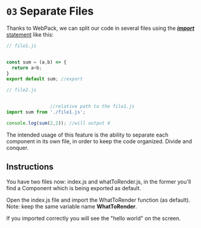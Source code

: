 # `03` Separate Files

Thanks to WebPack, we can split our code in several files using the [***import*** statement](https://breatheco.de/en/lesson/importing-and-exporting-javascript-modules/) like this:

```js
// file1.js


const sum = (a,b) => {
  return a+b;
}
export default sum; //export
```


```js
// file2.js


                //relative path to the file1.js
import sum from './file1.js';

console.log(sum(2,2)); //will output 4
```

The intended usage of this feature is the ability to separate each component in its own file, in order to keep the code organized. Divide and conquer.

## Instructions

You have two files now: index.js and whatToRender.js, in the former you'll find a Component which is being exported as default.

Open the index.js file and import the WhatToRender function (as default). Note: keep the same variable name __WhatToRender__.

If you imported correctly you will see the "hello world" on the screen.
